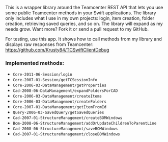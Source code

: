 This is a wrapper library around the Teamcenter REST API that lets you use some public Teamcenter methods in your Swift applications.
The library only includes what I use in my own projects: login, item creation, folder creation, retrieving saved queries, and so on.
The library will expand as my needs grow. Want more? Fork it or send a pull request to my GitHub.

For testing, use this app. It shows how to call methods from my library and displays raw responses from Teamcenter:
https://github.com/Krusty84/TCSwiftClientDebug

### Implemented methods:

- `Core-2011-06-Session/login`  
- `Core-2007-01-Session/getTCSessionInfo`  
- `Core-2006-03-DataManagement/getProperties`  
- `Cad-2008-06-DataManagement/expandFoldersForCAD`  
- `Core-2006-03-DataManagement/createItems`  
- `Core-2006-03-DataManagement/createFolders`  
- `Core-2007-01-DataManagement/getItemFromId`  
- `Query-2006-03-SavedQuery/getSavedQueries`  
- `Cad-2007-01-StructureManagement/createBOMWindows`  
- `Bom-2008-06-StructureManagement/addOrUpdateChildrenToParentLine`  
- `Cad-2008-06-StructureManagement/saveBOMWindows`  
- `Cad-2007-01-StructureManagement/closeBOMWindows`  

